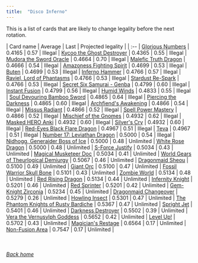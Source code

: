 ```yaml
---
title:  "Disco Inferno"
---
```


This is a list of cards that are likely to change legality before the next rotation.

| Card name | Average | Last | Projected legality |
| :-- |
[Glorious Numbers](https://db.ygoprodeck.com/card/?search=Glorious%20Numbers) | 0.4165 | 0.57 | Illegal |
[Kycoo the Ghost Destroyer](https://db.ygoprodeck.com/card/?search=Kycoo%20the%20Ghost%20Destroyer) | 0.4365 | 0.55 | Illegal |
[Mudora the Sword Oracle](https://db.ygoprodeck.com/card/?search=Mudora%20the%20Sword%20Oracle) | 0.4664 | 0.70 | Illegal |
[Malefic Truth Dragon](https://db.ygoprodeck.com/card/?search=Malefic%20Truth%20Dragon) | 0.4666 | 0.54 | Illegal |
[Amazoness Fighting Spirit](https://db.ygoprodeck.com/card/?search=Amazoness%20Fighting%20Spirit) | 0.4699 | 0.53 | Illegal |
[Buten](https://db.ygoprodeck.com/card/?search=Buten) | 0.4699 | 0.53 | Illegal |
[Inferno Hammer](https://db.ygoprodeck.com/card/?search=Inferno%20Hammer) | 0.4766 | 0.57 | Illegal |
[Raviel, Lord of Phantasms](https://db.ygoprodeck.com/card/?search=Raviel,%20Lord%20of%20Phantasms) | 0.4766 | 0.53 | Illegal |
[Stardust Re-Spark](https://db.ygoprodeck.com/card/?search=Stardust%20Re-Spark) | 0.4766 | 0.53 | Illegal |
[Secret Six Samurai - Genba](https://db.ygoprodeck.com/card/?search=Secret%20Six%20Samurai%20-%20Genba) | 0.4799 | 0.60 | Illegal |
[Instant Fusion](https://db.ygoprodeck.com/card/?search=Instant%20Fusion) | 0.4799 | 0.56 | Illegal |
[Humid Winds](https://db.ygoprodeck.com/card/?search=Humid%20Winds) | 0.4833 | 0.55 | Illegal |
[Soul Devouring Bamboo Sword](https://db.ygoprodeck.com/card/?search=Soul%20Devouring%20Bamboo%20Sword) | 0.4865 | 0.64 | Illegal |
[Piercing the Darkness](https://db.ygoprodeck.com/card/?search=Piercing%20the%20Darkness) | 0.4865 | 0.60 | Illegal |
[Archfiend's Awakening](https://db.ygoprodeck.com/card/?search=Archfiend's%20Awakening) | 0.4866 | 0.54 | Illegal |
[Missus Radiant](https://db.ygoprodeck.com/card/?search=Missus%20Radiant) | 0.4866 | 0.52 | Illegal |
[Spell Power Mastery](https://db.ygoprodeck.com/card/?search=Spell%20Power%20Mastery) | 0.4866 | 0.52 | Illegal |
[Mischief of the Gnomes](https://db.ygoprodeck.com/card/?search=Mischief%20of%20the%20Gnomes) | 0.4932 | 0.62 | Illegal |
[Masked HERO Anki](https://db.ygoprodeck.com/card/?search=Masked%20HERO%20Anki) | 0.4932 | 0.60 | Illegal |
[Silver's Cry](https://db.ygoprodeck.com/card/?search=Silver's%20Cry) | 0.4932 | 0.60 | Illegal |
[Red-Eyes Black Flare Dragon](https://db.ygoprodeck.com/card/?search=Red-Eyes%20Black%20Flare%20Dragon) | 0.4967 | 0.51 | Illegal |
[Teva](https://db.ygoprodeck.com/card/?search=Teva) | 0.4967 | 0.51 | Illegal |
[Number 17: Leviathan Dragon](https://db.ygoprodeck.com/card/?search=Number%2017:%20Leviathan%20Dragon) | 0.5000 | 0.54 | Illegal |
[Nidhogg, Generaider Boss of Ice](https://db.ygoprodeck.com/card/?search=Nidhogg,%20Generaider%20Boss%20of%20Ice) | 0.5000 | 0.48 | Unlimited |
[White Rose Dragon](https://db.ygoprodeck.com/card/?search=White%20Rose%20Dragon) | 0.5000 | 0.48 | Unlimited |
[S-Force Justify](https://db.ygoprodeck.com/card/?search=S-Force%20Justify) | 0.5034 | 0.43 | Unlimited |
[Magical Musketeer Doc](https://db.ygoprodeck.com/card/?search=Magical%20Musketeer%20Doc) | 0.5034 | 0.41 | Unlimited |
[World Gears of Theurlogical Demiurgy](https://db.ygoprodeck.com/card/?search=World%20Gears%20of%20Theurlogical%20Demiurgy) | 0.5067 | 0.46 | Unlimited |
[Dragonmaid Sheou](https://db.ygoprodeck.com/card/?search=Dragonmaid%20Sheou) | 0.5100 | 0.49 | Unlimited |
[Giant Orc](https://db.ygoprodeck.com/card/?search=Giant%20Orc) | 0.5100 | 0.47 | Unlimited |
[Fossil Warrior Skull Bone](https://db.ygoprodeck.com/card/?search=Fossil%20Warrior%20Skull%20Bone) | 0.5101 | 0.43 | Unlimited |
[Zombie World](https://db.ygoprodeck.com/card/?search=Zombie%20World) | 0.5134 | 0.48 | Unlimited |
[Red Rising Dragon](https://db.ygoprodeck.com/card/?search=Red%20Rising%20Dragon) | 0.5134 | 0.44 | Unlimited |
[Infernity Knight](https://db.ygoprodeck.com/card/?search=Infernity%20Knight) | 0.5201 | 0.46 | Unlimited |
[Red Sprinter](https://db.ygoprodeck.com/card/?search=Red%20Sprinter) | 0.5201 | 0.42 | Unlimited |
[Gem-Knight Zirconia](https://db.ygoprodeck.com/card/?search=Gem-Knight%20Zirconia) | 0.5234 | 0.45 | Unlimited |
[Dragonmaid Changeover](https://db.ygoprodeck.com/card/?search=Dragonmaid%20Changeover) | 0.5279 | 0.26 | Unlimited |
[Howling Insect](https://db.ygoprodeck.com/card/?search=Howling%20Insect) | 0.5301 | 0.47 | Unlimited |
[The Phantom Knights of Rusty Bardiche](https://db.ygoprodeck.com/card/?search=The%20Phantom%20Knights%20of%20Rusty%20Bardiche) | 0.5367 | 0.47 | Unlimited |
[Spright Jet](https://db.ygoprodeck.com/card/?search=Spright%20Jet) | 0.5401 | 0.46 | Unlimited |
[Darkness Destroyer](https://db.ygoprodeck.com/card/?search=Darkness%20Destroyer) | 0.5502 | 0.39 | Unlimited |
[Vera the Vernusylph Goddess](https://db.ygoprodeck.com/card/?search=Vera%20the%20Vernusylph%20Goddess) | 0.5652 | 0.42 | Unlimited |
[Level Up!](https://db.ygoprodeck.com/card/?search=Level%20Up!) | 0.5702 | 0.43 | Unlimited |
[Magician's Restage](https://db.ygoprodeck.com/card/?search=Magician's%20Restage) | 0.6564 | 0.17 | Unlimited |
[Non-Fusion Area](https://db.ygoprodeck.com/card/?search=Non-Fusion%20Area) | 0.7547 | 0.17 | Unlimited |

<br>

###### [Back home](index)